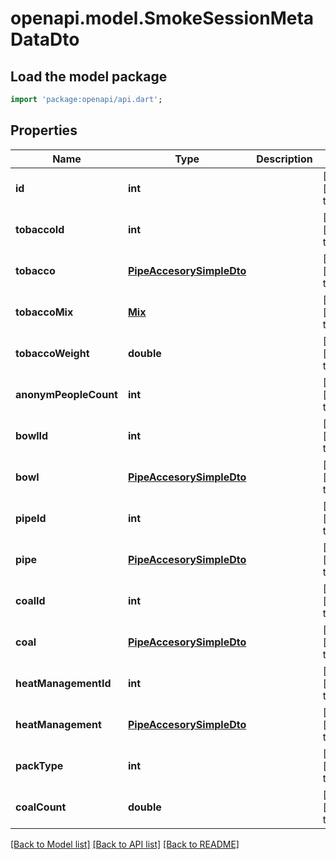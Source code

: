 # openapi.model.SmokeSessionMetaDataDto

## Load the model package
```dart
import 'package:openapi/api.dart';
```

## Properties
Name | Type | Description | Notes
------------ | ------------- | ------------- | -------------
**id** | **int** |  | [optional] [default to null]
**tobaccoId** | **int** |  | [optional] [default to null]
**tobacco** | [**PipeAccesorySimpleDto**](PipeAccesorySimpleDto.md) |  | [optional] [default to null]
**tobaccoMix** | [**Mix**](Mix.md) |  | [optional] [default to null]
**tobaccoWeight** | **double** |  | [optional] [default to null]
**anonymPeopleCount** | **int** |  | [optional] [default to null]
**bowlId** | **int** |  | [optional] [default to null]
**bowl** | [**PipeAccesorySimpleDto**](PipeAccesorySimpleDto.md) |  | [optional] [default to null]
**pipeId** | **int** |  | [optional] [default to null]
**pipe** | [**PipeAccesorySimpleDto**](PipeAccesorySimpleDto.md) |  | [optional] [default to null]
**coalId** | **int** |  | [optional] [default to null]
**coal** | [**PipeAccesorySimpleDto**](PipeAccesorySimpleDto.md) |  | [optional] [default to null]
**heatManagementId** | **int** |  | [optional] [default to null]
**heatManagement** | [**PipeAccesorySimpleDto**](PipeAccesorySimpleDto.md) |  | [optional] [default to null]
**packType** | **int** |  | [optional] [default to null]
**coalCount** | **double** |  | [optional] [default to null]

[[Back to Model list]](../README.md#documentation-for-models) [[Back to API list]](../README.md#documentation-for-api-endpoints) [[Back to README]](../README.md)


